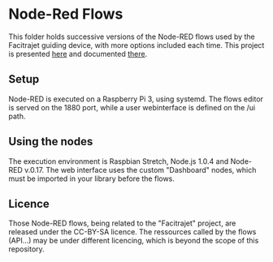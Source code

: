 # Node-Red Flows
This folder holds successive versions of the Node-RED flows used by the Facitrajet guiding device, with more options included each time. This project is presented [here](http://facitrajet.strikingly.com) and documented [there](http://www.wiki-rennes.fr/MétroMix_2017/FaciTRAJET).

## Setup
Node-RED is executed on a Raspberry Pi 3, using systemd. The flows editor is served on the 1880 port, while a user webinterface is defined on the /ui path.

## Using the nodes
The execution environment is Raspbian Stretch, Node.js 1.0.4 and Node-RED v.0.17. 
The web interface uses the custom "Dashboard" nodes, which must be imported in your library before the flows.



## Licence
Those Node-RED flows, being related to the "Facitrajet" project, are released under the CC-BY-SA licence. The ressources called by the flows (API...) may be under different licencing, which is beyond the scope of this repository.
